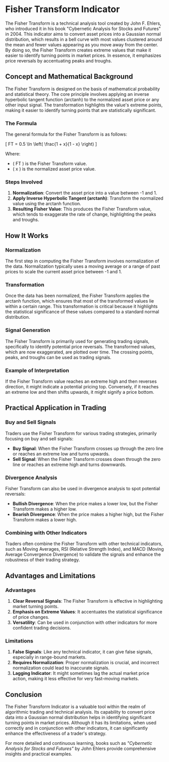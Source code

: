 # Fisher Transform Indicator

The Fisher Transform is a technical analysis tool created by John F. Ehlers, who introduced it in his book "Cybernetic Analysis for Stocks and Futures" in 2004. This indicator aims to convert asset prices into a Gaussian normal distribution, which results in a bell curve with most values clustered around the mean and fewer values appearing as you move away from the center. By doing so, the Fisher Transform creates extreme values that make it easier to identify turning points in market prices. In essence, it emphasizes price reversals by accentuating peaks and troughs.

## Concept and Mathematical Background

The Fisher Transform is designed on the basis of mathematical probability and statistical theory. The core principle involves applying an inverse hyperbolic tangent function (arctanh) to the normalized asset price or any other input signal. The transformation highlights the value's extreme points, making it easier to identify turning points that are statistically significant.

### The Formula

The general formula for the Fisher Transform is as follows:

\[ FT = 0.5 \ln \left( \frac{1 + x}{1 - x} \right) \]

Where:
- \( FT \) is the Fisher Transform value.
- \( x \) is the normalized asset price value.

### Steps Involved

1. **Normalization**: Convert the asset price into a value between -1 and 1.
2. **Apply Inverse Hyperbolic Tangent (arctanh)**: Transform the normalized value using the arctanh function.
3. **Resulting Fisher Value**: This produces the Fisher Transform value, which tends to exaggerate the rate of change, highlighting the peaks and troughs.

## How It Works

### Normalization

The first step in computing the Fisher Transform involves normalization of the data. Normalization typically uses a moving average or a range of past prices to scale the current asset price between -1 and 1.

### Transformation

Once the data has been normalized, the Fisher Transform applies the arctanh function, which ensures that most of the transformed values lie within a certain range. This transformation is critical because it highlights the statistical significance of these values compared to a standard normal distribution.

### Signal Generation

The Fisher Transform is primarily used for generating trading signals, specifically to identify potential price reversals. The transformed values, which are now exaggerated, are plotted over time. The crossing points, peaks, and troughs can be used as trading signals.

### Example of Interpretation

If the Fisher Transform value reaches an extreme high and then reverses direction, it might indicate a potential pricing top. Conversely, if it reaches an extreme low and then shifts upwards, it might signify a price bottom.

## Practical Application in Trading

### Buy and Sell Signals

Traders use the Fisher Transform for various trading strategies, primarily focusing on buy and sell signals:

- **Buy Signal**: When the Fisher Transform crosses up through the zero line or reaches an extreme low and turns upwards.
- **Sell Signal**: When the Fisher Transform crosses down through the zero line or reaches an extreme high and turns downwards.

### Divergence Analysis

Fisher Transform can also be used in divergence analysis to spot potential reversals:

- **Bullish Divergence**: When the price makes a lower low, but the Fisher Transform makes a higher low.
- **Bearish Divergence**: When the price makes a higher high, but the Fisher Transform makes a lower high.

### Combining with Other Indicators

Traders often combine the Fisher Transform with other technical indicators, such as Moving Averages, RSI (Relative Strength Index), and MACD (Moving Average Convergence Divergence) to validate the signals and enhance the robustness of their trading strategy.

## Advantages and Limitations

### Advantages

1. **Clear Reversal Signals**: The Fisher Transform is effective in highlighting market turning points.
2. **Emphasis on Extreme Values**: It accentuates the statistical significance of price changes.
3. **Versatility**: Can be used in conjunction with other indicators for more confident trading decisions.

### Limitations

1. **False Signals**: Like any technical indicator, it can give false signals, especially in range-bound markets.
2. **Requires Normalization**: Proper normalization is crucial, and incorrect normalization could lead to inaccurate signals.
3. **Lagging Indicator**: It might sometimes lag the actual market price action, making it less effective for very fast-moving markets.

## Conclusion

The Fisher Transform Indicator is a valuable tool within the realm of algorithmic trading and technical analysis. Its capability to convert price data into a Gaussian normal distribution helps in identifying significant turning points in market prices. Although it has its limitations, when used correctly and in conjunction with other indicators, it can significantly enhance the effectiveness of a trader's strategy.

For more detailed and continuous learning, books such as *"Cybernetic Analysis for Stocks and Futures"* by John Ehlers provide comprehensive insights and practical examples.